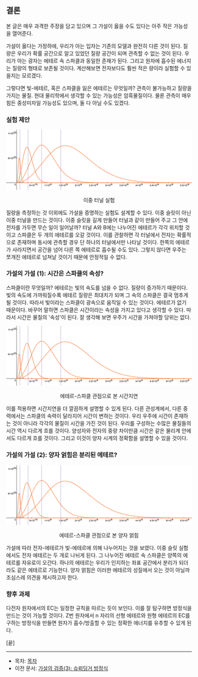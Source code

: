 ## 결론
본 글은 매우 과격한 주장을 담고 있으며 그 가설이 옳을 수도 있다는 아주 작은 가능성을 열어준다.

가설이 옳다는 가정하에, 우리가 아는 입자는 기존의 모델과 완전히 다른 것이 된다. 질량은 우리가 확률 공간으로 알고 있었던 질량 공간이 되며 관측할 수 없는 것이 된다. 우리가 아는 광자는 에테르 속 스파클과 동일한 존재가 된다. 그리고 원자에 흡수된 에너지는 질량의 형태로 보존될 것이다. 계산해보면 전자보다도 훨씬 적은 량이라 실험할 수 있을지는 모르겠다.

그렇다면 빛-에테르, 혹은 스파클을 잃은 에테르는 무엇일까? 관측이 불가능하고 질량을 가지는 물질. 현대 물리학에서 생각할 수 있는 가능성은 암흑물질이다. 물론 관측이 매우 힘든 중성미자일 가능성도 있으며, 둘 다 아닐 수도 있겠다.

### 실험 제안

<p align="center">
 <img src="./images/pic6.png">
</p>

<p align="center">이중 터널 실험</p>

질량을 측정하는 것 이외에도 가설을 증명하는 실험도 설계할 수 있다. 이중 슬릿이 아닌 이중 터널을 만드는 것이다. 이중 슬릿을 길게 만들어 터널과 같이 만들어 주고 그 안에 전자를 가두면 무슨 일이 일어날까? 터널 A와 B에는 나누어진 에테르가 각각 위치할 것이고 스파클은 두 개의 에테르를 오갈 것이다. 이를 관찰하면 각 터널에서 전자는 확률적으로 존재하며 동시에 관측할 경우 단 하나의 터널에서만 나타날 것이다. 한쪽의 에테르가 사라지면서 공간을 넘어 다른 쪽 에테르로 흡수될 수도 있다. 그렇지 않다면 우주는 쪼개진 에테르로 넘쳐날 것이기 때문에 안정적일 수 없다.

### 가설의 가설 (1): 시간은 스파클의 속성?

스파클이란 무엇일까? 에테르는 빛의 속도를 넘을 수 없다. 질량이 증가하기 때문이다. 빛의 속도에 가까워질수록 에테르 질량은 최대치가 되며 그 속의 스파클은 결국 멈추게 될 것이다. 따라서 빛이라는 스파클이 광속으로 움직일 수 있는 것이다. 에테르가 없기 때문이다. 바꾸어 말하면 스파클은 시간이라는 속성을 가지고 있다고 생각할 수 있다. 따라서 시간은 물질의 '속성'이 된다. 잘 생각해 보면 우주가 시간을 가져야할 당위는 없다.

<p align="center">
 <img src="./images/pic6.png">
</p>

<p align="center">에테르-스파클 관점으로 본 시간지연</p>

이를 적용하면 시간지연을 더 깔끔하게 설명할 수 있게 된다. 다른 관성계에서, 다른 중력에서는 스파클의 속력이 달라지어 시간이 변하는 것이다. 우리 우주에 시간이 존재하는 것이 아니라 각각의 물질이 시간을 가진 것이 된다. 우리를 구성하는 수많은 물질들의 시간 역시 다르게 흐를 것이다. 양성자와 전자의 중량 차이만큼 시간은 같은 물리계 안에서도 다르게 흐를 것이다. 그리고 이것이 양자 시계의 정확함을 설명할 수 있을 것이다.

### 가설의 가설 (2): 양자 얽힘은 분리된 에테르?

<p align="center">
 <img src="./images/pic6.png">
</p>

<p align="center">에테르-스파클 관점으로 본 양자 얽힘</p>

가설에 따라 전자-에테르가 빛-에테르에 의해 나누어지는 것을 보였다. 이중 슬릿 실험에서도 전자 에테르는 두 개로 나뉘게 된다. 그 나누어진 에테르 속 스파클은 양쪽의 에테르를 자유로이 오간다. 하나의 에테르는 우리가 인지하는 좌표 공간에서 분리가 되더라도 같은 에테르로 기능한다. 양자 얽힘은 이러한 에테르의 성질에서 오는 것이 아닐까 조심스레 의견을 제시하고자 한다.

### 향후 과제

다전자 원자에서의 EC는 일정한 규칙을 따르는 듯이 보인다. 이를 잘 탐구하면 방정식을 만드는 것이 가능할 것이다. Z번 원자에서 n 자리의 선형 에테르와 원형 에테르의 EC를 구하는 방정식을 만들면 원자가 흡수/방출할 수 있는 정확한 에너지를 유추할 수 있게 된다.

[끝]

---

- 목차: [목차](./README.md)
- 이전 문서: [가설의 검증(3): 슈뢰딩거 방정식](./schrodinger_equation.md)
